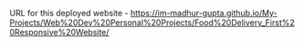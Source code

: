 URL for this deployed website - https://im-madhur-gupta.github.io/My-Projects/Web%20Dev%20Personal%20Projects/Food%20Delivery_First%20Responsive%20Website/
